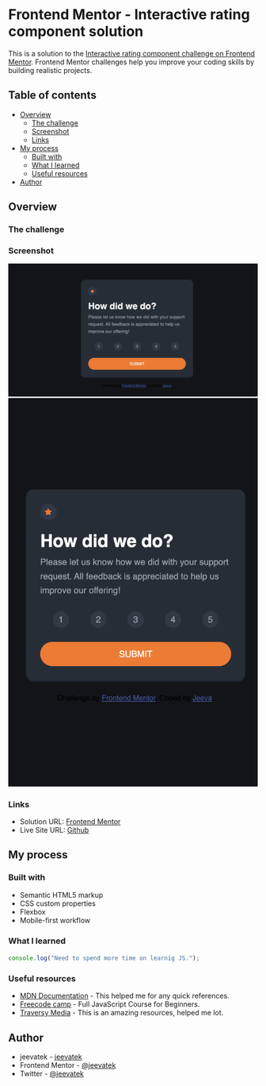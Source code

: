 # Frontend Mentor - Interactive rating component solution

This is a solution to the [Interactive rating component challenge on Frontend Mentor](https://www.frontendmentor.io/challenges/interactive-rating-component-koxpeBUmI). Frontend Mentor challenges help you improve your coding skills by building realistic projects.

## Table of contents

- [Overview](#overview)
  - [The challenge](#the-challenge)
  - [Screenshot](#screenshot)
  - [Links](#links)
- [My process](#my-process)
  - [Built with](#built-with)
  - [What I learned](#what-i-learned)
  - [Useful resources](#useful-resources)
- [Author](#author)

## Overview

### The challenge

### Screenshot

![Desktop](./assets/screenshot/desktop-screenshot.png)
![Mobile](./assets/screenshot/mobile-screenshot.png)

### Links

- Solution URL: [Frontend Mentor](https://www.frontendmentor.io/profile/digitaltamildev)
- Live Site URL: [Github](https://jeevatek.github.io/Interactive-rating-component/)

## My process

### Built with

- Semantic HTML5 markup
- CSS custom properties
- Flexbox
- Mobile-first workflow

### What I learned

```js
console.log("Need to spend more time on learnig JS.");
```

### Useful resources

- [MDN Documentation](https://developer.mozilla.com) - This helped me for any quick references.
- [Freecode camp](https://www.freecodecamp.org/news/full-javascript-course-for-beginners/) - Full JavaScript Course for Beginners.
- [Traversy Media](https://www.traversymedia.com) - This is an amazing resources, helped me lot.

## Author

- jeevatek - [jeevatek](https://tek.jeeva.ca)
- Frontend Mentor - [@jeevatek](https://www.frontendmentor.io/profile/jeevatek)
- Twitter - [@jeevatek](https://www.twitter.com/jeevatek)
